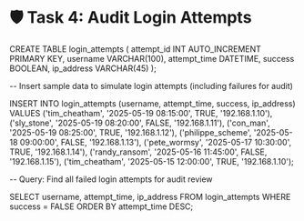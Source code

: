 # 🛡️ Task 4: Audit Login Attempts

CREATE TABLE login_attempts (
    attempt_id INT AUTO_INCREMENT PRIMARY KEY,
    username VARCHAR(100),
    attempt_time DATETIME,
    success BOOLEAN,
    ip_address VARCHAR(45)
);

-- Insert sample data to simulate login attempts (including failures for audit)

INSERT INTO login_attempts (username, attempt_time, success, ip_address) VALUES
('tim_cheatham', '2025-05-19 08:15:00', TRUE, '192.168.1.10'),
('sly_stone', '2025-05-19 08:20:00', FALSE, '192.168.1.11'),
('con_man', '2025-05-19 08:25:00', TRUE, '192.168.1.12'),
('philippe_scheme', '2025-05-18 09:00:00', FALSE, '192.168.1.13'),
('pete_wormsy', '2025-05-17 10:30:00', TRUE, '192.168.1.14'),
('randy_ransom', '2025-05-16 11:45:00', FALSE, '192.168.1.15'),
('tim_cheatham', '2025-05-15 12:00:00', TRUE, '192.168.1.10');

-- Query: Find all failed login attempts for audit review

SELECT username, attempt_time, ip_address
FROM login_attempts
WHERE success = FALSE
ORDER BY attempt_time DESC;
